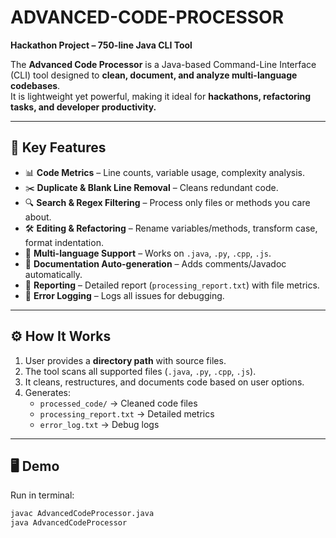 # ADVANCED-CODE-PROCESSOR

**Hackathon Project – 750-line Java CLI Tool**

The **Advanced Code Processor** is a Java-based Command-Line Interface (CLI) tool designed to **clean, document, and analyze multi-language codebases**.  
It is lightweight yet powerful, making it ideal for **hackathons, refactoring tasks, and developer productivity.**

---

## 🔑 Key Features
- 📊 **Code Metrics** – Line counts, variable usage, complexity analysis.  
- ✂️ **Duplicate & Blank Line Removal** – Cleans redundant code.  
- 🔍 **Search & Regex Filtering** – Process only files or methods you care about.  
- 🛠 **Editing & Refactoring** – Rename variables/methods, transform case, format indentation.  
- 📂 **Multi-language Support** – Works on `.java`, `.py`, `.cpp`, `.js`.  
- 📑 **Documentation Auto-generation** – Adds comments/Javadoc automatically.  
- 📜 **Reporting** – Detailed report (`processing_report.txt`) with file metrics.  
- 📝 **Error Logging** – Logs all issues for debugging.  

---

## ⚙️ How It Works
1. User provides a **directory path** with source files.  
2. The tool scans all supported files (`.java`, `.py`, `.cpp`, `.js`).  
3. It cleans, restructures, and documents code based on user options.  
4. Generates:
   - `processed_code/` → Cleaned code files  
   - `processing_report.txt` → Detailed metrics  
   - `error_log.txt` → Debug logs  

---

## 🖥️ Demo
Run in terminal:
```bash
javac AdvancedCodeProcessor.java
java AdvancedCodeProcessor
